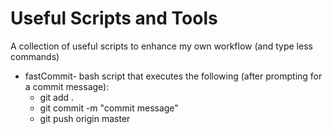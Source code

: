 # Useful Scripts and Tools
A collection of useful scripts to enhance my own workflow (and type less commands)

- fastCommit- bash script that executes the following (after prompting for a commit message):
	- git add .
	- git commit -m "commit message"
	- git push origin master
